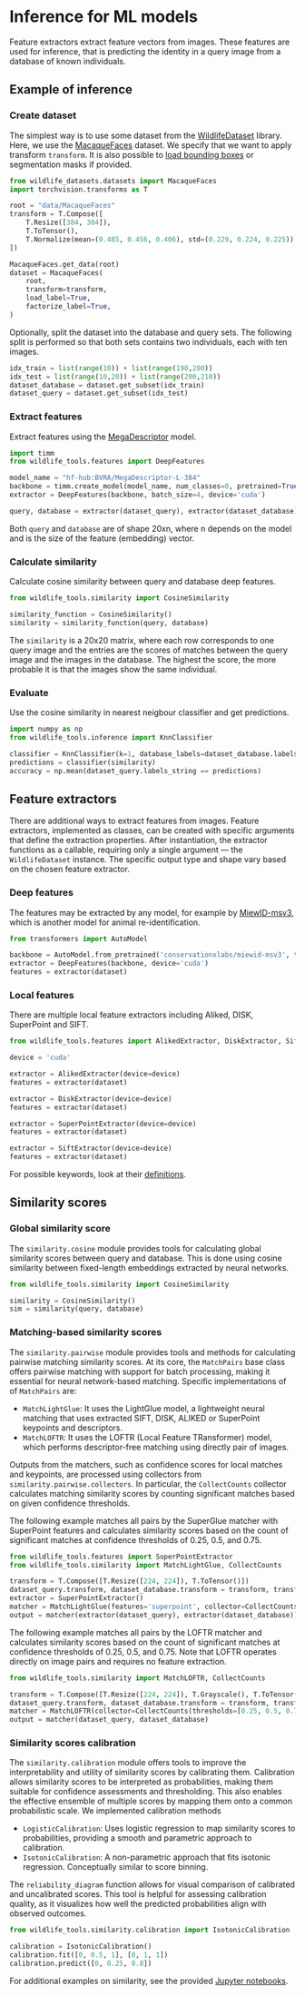 # Inference for ML models

Feature extractors extract feature vectors from images. These features are used for inference, that is predicting the identity in a query image from a database of known individuals.

## Example of inference

### Create dataset

The simplest way is to use some dataset from the [WildlifeDataset](https://github.com/WildlifeDatasets/wildlife-datasets) library. Here, we use the [MacaqueFaces](https://github.com/clwitham/MacaqueFaces/) dataset. We specify that we want to apply transform `transform`. It is also possible to [load bounding boxes](https://wildlifedatasets.github.io/wildlife-datasets/wildlife_dataset/) or segmentation masks if provided.

```Python
from wildlife_datasets.datasets import MacaqueFaces 
import torchvision.transforms as T

root = "data/MacaqueFaces"
transform = T.Compose([
    T.Resize([384, 384]),
    T.ToTensor(),
    T.Normalize(mean=(0.485, 0.456, 0.406), std=(0.229, 0.224, 0.225))
])

MacaqueFaces.get_data(root)
dataset = MacaqueFaces(
    root,
    transform=transform,
    load_label=True,
    factorize_label=True,
)
```

Optionally, split the dataset into the database and query sets. The following split is performed so that both sets contains two individuals, each with ten images.

```Python
idx_train = list(range(10)) + list(range(190,200))
idx_test = list(range(10,20)) + list(range(200,210))
dataset_database = dataset.get_subset(idx_train)
dataset_query = dataset.get_subset(idx_test)
```

### Extract features

Extract features using the [MegaDescriptor](./megadescriptor.md) model.

```Python
import timm
from wildlife_tools.features import DeepFeatures

model_name = "hf-hub:BVRA/MegaDescriptor-L-384"
backbone = timm.create_model(model_name, num_classes=0, pretrained=True)
extractor = DeepFeatures(backbone, batch_size=4, device='cuda')

query, database = extractor(dataset_query), extractor(dataset_database)
```

Both `query` and `database` are of shape 20xn, where n depends on the model and is the size of the feature (embedding) vector.

### Calculate similarity

Calculate cosine similarity between query and database deep features.

```Python
from wildlife_tools.similarity import CosineSimilarity

similarity_function = CosineSimilarity()
similarity = similarity_function(query, database)
```

The `similarity` is a 20x20 matrix, where each row corresponds to one query image and the entries are the scores of matches between the query image and the images in the database. The highest the score, the more probable it is that the images show the same individual.

### Evaluate

Use the cosine similarity in nearest neigbour classifier and get predictions.

```Python
import numpy as np
from wildlife_tools.inference import KnnClassifier

classifier = KnnClassifier(k=1, database_labels=dataset_database.labels_string)
predictions = classifier(similarity)
accuracy = np.mean(dataset_query.labels_string == predictions)
```

## Feature extractors

There are additional ways to extract features from images. Feature extractors, implemented as classes, can be created with specific arguments that define the extraction properties. After instantiation, the extractor functions as a callable, requiring only a single argument — the `WildlifeDataset` instance. The specific output type and shape vary based on the chosen feature extractor.

### Deep features

The features may be extracted by any model, for example by [MiewID-msv3](https://huggingface.co/conservationxlabs/miewid-msv3), which is another model for animal re-identification.

```Python
from transformers import AutoModel

backbone = AutoModel.from_pretrained('conservationxlabs/miewid-msv3', trust_remote_code=True)
extractor = DeepFeatures(backbone, device='cuda')
features = extractor(dataset)
```

### Local features

There are multiple local feature extractors including Aliked, DISK, SuperPoint and SIFT.

```Python
from wildlife_tools.features import AlikedExtractor, DiskExtractor, SiftExtractor, SuperPointExtractor

device = 'cuda'

extractor = AlikedExtractor(device=device)
features = extractor(dataset)

extractor = DiskExtractor(device=device)
features = extractor(dataset)

extractor = SuperPointExtractor(device=device)
features = extractor(dataset)

extractor = SiftExtractor(device=device)
features = extractor(dataset)
```

For possible keywords, look at their [definitions](https://github.com/WildlifeDatasets/wildlife-tools/blob/main/wildlife_tools/features/local.py).



## Similarity scores



### Global similarity score

The `similarity.cosine` module provides tools for calculating global similarity scores between query and database. This is done using cosine similarity between fixed-length embeddings extracted by neural networks.

```Python
from wildlife_tools.similarity import CosineSimilarity

similarity = CosineSimilarity()
sim = similarity(query, database)
```

### Matching-based similarity scores

The `similarity.pairwise` module provides tools and methods for calculating pairwise matching similarity scores. At its core, the `MatchPairs` base class offers pairwise matching with support for batch processing, making it essential for neural network-based matching. Specific implementations of of `MatchPairs` are:

- `MatchLightGlue`: It uses the LightGlue model, a lightweight neural matching that uses extracted SIFT, DISK, ALIKED or SuperPoint keypoints and descriptors.
- `MatchLOFTR`: It uses the LOFTR (Local Feature TRansformer) model, which performs descriptor-free matching using directly pair of images.

Outputs from the matchers, such as confidence scores for local matches and keypoints, are processed using collectors from `similarity.pairwise.collectors`. In particular, the `CollectCounts` collector calculates  matching similarity scores by counting significant matches based on given confidence thresholds.

The following example matches all pairs by the SuperGlue matcher with SuperPoint features and calculates similarity scores based on the count of significant matches at confidence thresholds of 0.25, 0.5, and 0.75.

```python
from wildlife_tools.features import SuperPointExtractor
from wildlife_tools.similarity import MatchLightGlue, CollectCounts

transform = T.Compose([T.Resize([224, 224]), T.ToTensor()])
dataset_query.transform, dataset_database.transform = transform, transform
extractor = SuperPointExtractor()
matcher = MatchLightGlue(features='superpoint', collector=CollectCounts(thresholds=[0.25, 0.5, 0.75]))
output = matcher(extractor(dataset_query), extractor(dataset_database))
```

The following example matches all pairs by the LOFTR matcher and calculates similarity scores based on the count of significant matches at confidence thresholds of 0.25, 0.5, and 0.75. Note that LOFTR operates directly on image pairs and requires no feature extraction.

```python
from wildlife_tools.similarity import MatchLOFTR, CollectCounts

transform = T.Compose([T.Resize([224, 224]), T.Grayscale(), T.ToTensor()])
dataset_query.transform, dataset_database.transform = transform, transform
matcher = MatchLOFTR(collector=CollectCounts(thresholds=[0.25, 0.5, 0.75]))
output = matcher(dataset_query, dataset_database)
```



### Similarity scores calibration

The `similarity.calibration` module offers tools to improve the interpretability and utility of similarity scores by calibrating them. Calibration allows similarity scores to be interpreted as probabilities, making them suitable for confidence assessments and thresholding. This also enables the effective ensemble of multiple scores by mapping them onto a common probabilistic scale. We implemented calibration methods

  - `LogisticCalibration`: Uses logistic regression to map similarity scores to probabilities, providing a smooth and parametric approach to calibration.
  - `IsotonicCalibration`: A non-parametric approach that fits isotonic regression. Conceptually similar to score binning.

The `reliability_diagram` function allows for visual comparison of calibrated and uncalibrated scores. This tool is helpful for assessing calibration quality, as it visualizes how well the predicted probabilities align with observed outcomes.

```python
from wildlife_tools.similarity.calibration import IsotonicCalibration

calibration = IsotonicCalibration()
calibration.fit([0, 0.5, 1], [0, 1, 1])
calibration.predict([0, 0.25, 0.8])
```

For additional examples on similarity, see the provided [Jupyter notebooks](https://github.com/WildlifeDatasets/wildlife-tools/tree/main/examples).